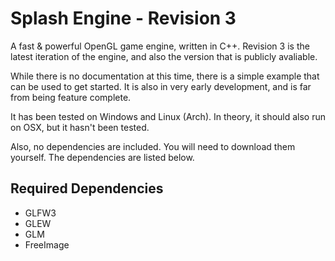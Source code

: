 Splash Engine - Revision 3
=============

A fast &amp; powerful OpenGL game engine, written in C++.
Revision 3 is the latest iteration of the engine, and also the version that is publicly avaliable.

While there is no documentation at this time, there is a simple example that can be used to get started.
It is also in very early development, and is far from being feature complete.

It has been tested on Windows and Linux (Arch). In theory, it should also run on OSX, but it hasn't been tested.

Also, no dependencies are included. You will need to download them yourself.
The dependencies are listed below.

Required Dependencies
--------------------

- GLFW3
- GLEW
- GLM
- FreeImage
